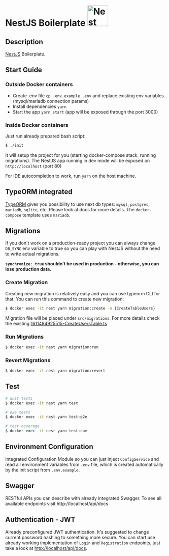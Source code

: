 <h1>NestJS Boilerplate
  <a
    href="http://nestjs.com/"
    target="blank"
  >
    <img
      src="https://nestjs.com/img/logo_text.svg"
      width="65"
      alt="Nest Logo"
    />
  </a>
</h1>

## Description

[NestJS](https://github.com/nestjs/nest) Boilerplate.

## Start Guide

### Outside Docker containers

- Create .env file `cp .env.example .env` and replace existing env variables
  (mysql/mariadb connection params)
- Install dependencies `yarn`
- Start the app `yarn start` (app will be exposed through the port 3000)

### Inside Docker containers

Just run already prepared bash script:
```bash
$ ./init
```
It will setup the project for you (starting docker-compose stack, running migrations).
The NestJS app running in dev mode will be exposed on `http://localhost` (port 80)

For IDE autocompletion to work, run `yarn` on the host machine.

## TypeORM integrated

[TypeORM](http://typeorm.io/) gives you possibility to use next db types:
`mysql`, `postgres`, `mariadb`, `sqlite`, etc. Please look at docs for more details.
The `docker-compose` template uses `mariadb`.
## Migrations

If you don't work on a production-ready project you can always change `DB_SYNC` env variable to true so you can play with NestJS without the need to write actual migrations.

**`synchronize: true` shouldn't be used in production - otherwise, you can lose production data.**

### Create Migration
Creating new migration is relatively easy and you can use typeorm CLI for that. You can run this command to create new migration:
```bash
$ docker exec -it nest yarn migration:create -n {CreateTableUsers}
```
Migration file will be placed under `src/migrations`. For more details check the existing [1611484925515-CreateUsersTable.ts](src/migrations/1611484925515-CreateUsersTable.ts)

### Run Migrations
```bash
$ docker exec -it nest yarn migration:run
```
### Revert Migrations
```bash
$ docker exec -it nest yarn migration:revert
```

## Test

```bash
# unit tests
$ docker exec -it nest yarn test

# e2e tests
$ docker exec -it nest yarn test:e2e

# test coverage
$ docker exec -it nest yarn test:cov
```

## Environment Configuration

Integrated Configuration Module so you can just inject `ConfigService`
and read all environment variables from `.env` file, which is created automatically by the init script from `.env.example`.

## Swagger

RESTful APIs you can describe with already integrated Swagger.
To see all available endpoints visit http://localhost/api/docs

## Authentication - JWT

Already preconfigured JWT authentication.
It's suggested to change current password hashing to something more secure.
You can start use already working implementation of `Login` and `Registration`
endpoints, just take a look at [http://localhost/api/docs](http://localhost/api/docs).
